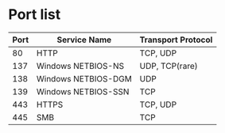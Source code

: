 # Port list

| Port   | Service Name        | Transport Protocol |
|------- | ------------------- | ------------------ |
| 80     | HTTP                | TCP, UDP           |
| 137    | Windows NETBIOS-NS  | UDP, TCP(rare)     |
| 138    | Windows NETBIOS-DGM | UDP                |
| 139    | Windows NETBIOS-SSN | TCP                |
| 443    | HTTPS               | TCP, UDP           |
| 445    | SMB                 | TCP                |
